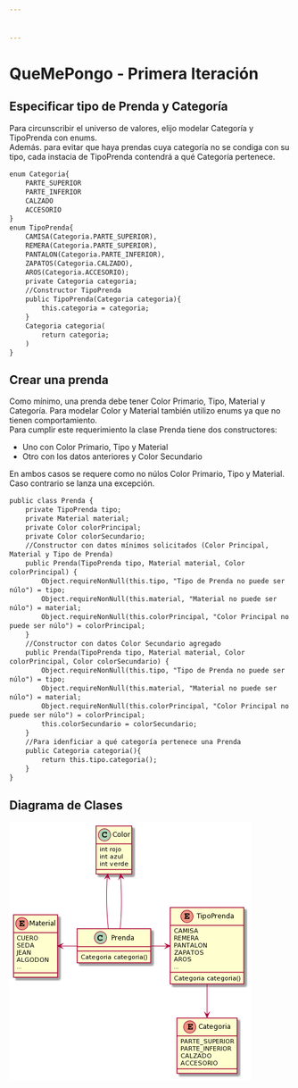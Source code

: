 ```yaml
---


---
```


<h1 id="quemepongo---primera-iteración">QueMePongo - Primera Iteración</h1>
<h2 id="especificar-tipo-de-prenda-y-categoría">Especificar tipo de Prenda y Categoría</h2>
<p>Para circunscribir el universo de valores, elijo modelar Categoría y TipoPrenda con enums.<br>
Además. para evitar que haya prendas cuya categoría no se condiga con su tipo, cada instacia de TipoPrenda contendrá a qué Categoría pertenece.</p>
<pre><code>enum Categoria{
	PARTE_SUPERIOR
	PARTE_INFERIOR
	CALZADO
	ACCESORIO
}
enum TipoPrenda{
	CAMISA(Categoria.PARTE_SUPERIOR),
	REMERA(Categoria.PARTE_SUPERIOR),
	PANTALON(Categoria.PARTE_INFERIOR),
	ZAPATOS(Categoria.CALZADO),
	AROS(Categoria.ACCESORIO);
	private Categoria categoria;
	//Constructor TipoPrenda
	public TipoPrenda(Categoria categoria){
		this.categoria = categoria;
	}
	Categoria categoria(
		return categoria;
	)
}
</code></pre>
<h2 id="crear-una-prenda">Crear una prenda</h2>
<p>Como mínimo, una prenda debe tener Color Primario, Tipo, Material y Categoría. Para modelar Color y Material también utilizo enums ya que no tienen comportamiento.<br>
Para cumplir este requerimiento la clase Prenda tiene dos constructores:</p>
<ul>
<li>Uno con Color Primario, Tipo y Material</li>
<li>Otro con los datos anteriores y Color Secundario</li>
</ul>
<p>En ambos casos se requere como no núlos Color Primario, Tipo y Material. Caso contrario se lanza una excepción.</p>
<pre><code>public class Prenda {
	private TipoPrenda tipo;
	private Material material;
	private Color colorPrincipal;
	private Color colorSecundario;
	//Constructor con datos mínimos solicitados (Color Principal, Material y Tipo de Prenda)
	public Prenda(TipoPrenda tipo, Material material, Color colorPrincipal) {
		Object.requireNonNull(this.tipo, "Tipo de Prenda no puede ser núlo") = tipo;
		Object.requireNonNull(this.material, "Material no puede ser núlo") = material;
		Object.requireNonNull(this.colorPrincipal, "Color Principal no puede ser núlo") = colorPrincipal;
	}
	//Constructor con datos Color Secundario agregado   	
	public Prenda(TipoPrenda tipo, Material material, Color colorPrincipal, Color colorSecundario) {
		Object.requireNonNull(this.tipo, "Tipo de Prenda no puede ser núlo") = tipo;
		Object.requireNonNull(this.material, "Material no puede ser núlo") = material;
		Object.requireNonNull(this.colorPrincipal, "Color Principal no puede ser núlo") = colorPrincipal;
		this.colorSecundario = colorSecundario;
	}
	//Para idenficiar a qué categoría pertenece una Prenda
	public Categoria categoria(){
		return this.tipo.categoria();
	}
}
</code></pre>
<h2 id="diagrama-de-clases">Diagrama de Clases</h2>
<p><img src="https://raw.githubusercontent.com/nicolas-m-gomez/QueMePongo/master/DiagramaDeClases.png" alt="Diagrama de clases"></p>

